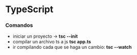 # TypeScript

### Comandos

* iniciar un proyecto -> **tsc --init**
* compilar un archivo ts a js **tsc app.ts**
* ir compilando cada que se haga un cambio: **tsc --watch**
